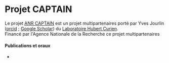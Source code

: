 <!doctype html>
<html>
	<body>
		<h1>Projet CAPTAIN</h1>
			Le projet <a href="https://anr.fr/Projet-ANR-18-CE04-0008">ANR CAPTAIN</a> est un projet multipartenaires porté par Yves Jourlin (<a href="https://orcid.org/0000-0002-7935-2150">orcid</a> ; <a href="https://scholar.google.fr/citations?user=PpJKoX8AAAAJ&hl=fr">Google Scholar</a>) du <a href="https://laboratoirehubertcurien.univ-st-etienne.fr/en/index.html">Laboratoire Hubert Curien</a>.<br />
			Financé par l'Agence Nationale de la Recherche ce projet multipartenaires
		<h4>Publications et oraux</h4>
		<ul>
			<li> </li>
		</ul>
	</body>
</html>